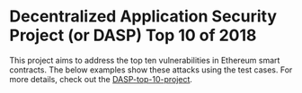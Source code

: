 # Decentralized Application Security Project (or DASP) Top 10 of 2018

This project aims to address the top ten vulnerabilities in 
Ethereum smart contracts. The below examples show these attacks using 
the test cases. For more details, check out the [DASP-top-10-project](https://www.dasp.co/).